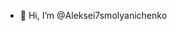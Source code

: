 - 👋 Hi, I’m @Aleksei7smolyanichenko


<!---
Aleksei7smolyanichenko/Aleksei7smolyanichenko is a ✨ special ✨ repository because its `README.md` (this file) appears on your GitHub profile.
You can click the Preview link to take a look at your changes.
--->
